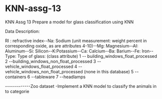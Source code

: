 # KNN-assg-13
KNN Assg 13
Prepare a model for glass classification using KNN

Data Description:

RI : refractive index--Na: Sodium (unit measurement: weight percent in corresponding oxide, as are attributes 4-10)--Mg: Magnesium--AI: Aluminum--Si: Silicon--K:Potassium--Ca: Calcium--Ba: Barium--Fe: Iron--Type: Type of glass: (class attribute)
1 -- building_windows_float_processed
 2 --building_windows_non_float_processed
 3 --vehicle_windows_float_processed
 4 --vehicle_windows_non_float_processed (none in this database)
 5 --containers
 6 --tableware
 7 --headlamps









-------------Zoo dataset -Implement a KNN model to classify the animals in to categorie
